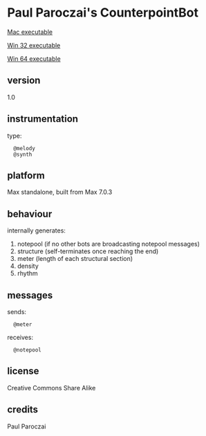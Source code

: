 # Paul Paroczai's CounterpointBot #

[Mac executable](https://www.sfu.ca/musebots/Musebot_Test_Suite/Musebots/Melody_generators/PAP_CounterpointBot.zip)

[Win 32 executable](https://www.sfu.ca/musebots/Musebot_Test_Suite/Musebots_Win32/Melody_generators/PAP_CounterpointBot_w32.zip)

[Win 64 executable](https://www.sfu.ca/musebots/Musebot_Test_Suite/Musebots_Win64/Melody_generators/PAP_CounterpointBot_w64.zip)

## version ##

1.0

## instrumentation ##

type:

      @melody
      @synth

## platform ##

Max standalone, built from Max 7.0.3

## behaviour ##

internally generates:

1. notepool (if no other bots are broadcasting notepool messages)
2. structure (self-terminates once reaching the end)
3. meter (length of each structural section)
4. density
5. rhythm

## messages ##

sends:

      @meter

receives:

      @notepool

## license ##

Creative Commons Share Alike

## credits ##

Paul Paroczai

